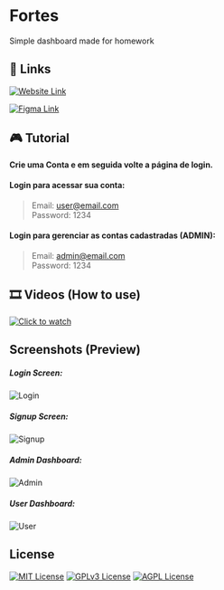 
# Fortes

Simple dashboard made for homework

## 🔗 Links

[![Website Link](https://img.shields.io/badge/Website-Link-blue)](https://fortes-dashboard.netlify.app)

[![Figma Link](https://img.shields.io/badge/Figma-Link-purple)](https://www.figma.com/design/WSr3uVxSNkFnP7hYFfTBWd/UI-Day-001---Login-Page-(Community)?node-id=0-1&t=rhiUlrs5CpT91bDH-1 )

## 🎮 Tutorial

**Crie uma Conta e em seguida volte a página de login.**

#### Login para acessar sua conta:
> Email: user@email.com <br/>
> Password: 1234

#### Login para gerenciar as contas cadastradas (ADMIN):
> Email: admin@email.com <br/>
> Password: 1234

## 🎞 Videos (How to use)
[![Click to watch](https://i.ytimg.com/vi/6aTU1sENPME/maxresdefault.jpg)](https://youtu.be/6aTU1sENPME "Click to watch")

## Screenshots (Preview)

##### Login Screen: 
![Login](https://media.discordapp.net/attachments/1236813876453048410/1251287833503731812/image.png?ex=666e081b&is=666cb69b&hm=c0c6a0258f466d67ee5d98bf0517f3f8ebfa86e52d4fdf3ef9ba879db8925ff1&=&format=webp&quality=lossless&width=687&height=346)

##### Signup Screen: 
![Signup](https://media.discordapp.net/attachments/1236813876453048410/1251287844090155018/image.png?ex=666e081d&is=666cb69d&hm=193164a7579b2aecd57dd92f4bc2d890ef840bb1a5140fa65f00663dc2ba7eac&=&format=webp&quality=lossless&width=687&height=347)

##### Admin Dashboard: 
![Admin](https://media.discordapp.net/attachments/1236813876453048410/1251288392344408237/image.png?ex=666e08a0&is=666cb720&hm=fad0bbd1ae76e1b292edfd4e3b994d3578d6e03a693a192a9b13f78edfe84ab4&=&format=webp&quality=lossless&width=1331&height=670)

##### User Dashboard: 
![User](https://media.discordapp.net/attachments/1236813876453048410/1251288471528538222/image.png?ex=666e08b3&is=666cb733&hm=876e6a6049c009e94b6f09857900ae8bbd31415148727201649382cdc87aacab&=&format=webp&quality=lossless&width=1332&height=670)

## License
[![MIT License](https://img.shields.io/badge/License-MIT-green.svg)](https://choosealicense.com/licenses/mit/)
[![GPLv3 License](https://img.shields.io/badge/License-GPL%20v3-yellow.svg)](https://opensource.org/licenses/)
[![AGPL License](https://img.shields.io/badge/license-AGPL-blue.svg)](http://www.gnu.org/licenses/agpl-3.0)

